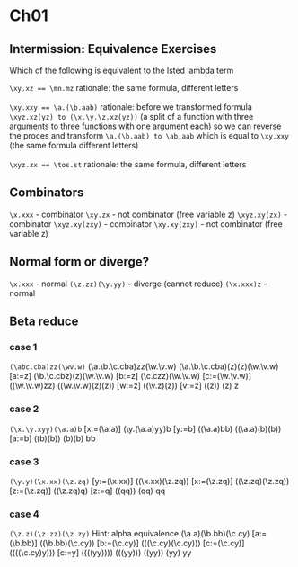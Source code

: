 # Ch01


## Intermission: Equivalence Exercises

Which of the following is equivalent to the lsted lambda term

`\xy.xz == \mn.mz`
rationale: the same formula, different letters
<br><br>
`\xy.xxy == \a.(\b.aab)`
rationale: before we transformed formula `\xyz.xz(yz) to (\x.\y.\z.xz(yz))` (a split of a function with three arguments to three functions with one argument each) so we can reverse the proces and transform `\a.(\b.aab) to \ab.aab` which is equal to `\xy.xxy` (the same formula different letters)
<br><br>
`\xyz.zx == \tos.st`
rationale: the same formula, different letters

## Combinators

`\x.xxx` - combinator
`\xy.zx` - not combinator (free variable z)
`\xyz.xy(zx)` - combinator
`\xyz.xy(zxy)` - combinator
`\xy.xy(zxy)` - not combinator (free variable z)

## Normal form or diverge?

`\x.xxx` - normal
`(\z.zz)(\y.yy)` - diverge (cannot reduce)
`(\x.xxx)z` - normal

## Beta reduce

### case 1

`(\abc.cba)zz(\wv.w)`
(\a.\b.\c.cba)zz(\w.\v.w)
(\a.\b.\c.cba)(z)(z)(\w.\v.w)
[a:=z]
(\b.\c.cbz)(z)(\w.\v.w)
[b:=z]
(\c.czz)(\w.\v.w)
[c:=(\w.\v.w)]
((\w.\v.w)zz)
((\w.\v.w)(z)(z))
[w:=z]
((\v.z)(z))
[v:=z]
((z))
(z)
z

### case 2

`(\x.\y.xyy)(\a.a)b`
[x:=(\a.a)]
(\y.(\a.a)yy)b
[y:=b]
((\a.a)bb)
((\a.a)(b)(b))
[a:=b]
((b)(b))
(b)(b)
bb

### case 3

`(\y.y)(\x.xx)(\z.zq)`
[y:=(\x.xx)]
((\x.xx)(\z.zq))
[x:=(\z.zq)]
((\z.zq)(\z.zq))
[z:=(\z.zq)]
((\z.zq)q)
[z:=q]
((qq))
(qq)
qq

### case 4
`(\z.z)(\z.zz)(\z.zy)`
Hint: alpha equivalence
(\a.a)(\b.bb)(\c.cy)
[a:=(\b.bb)]
((\b.bb)(\c.cy))
[b:=(\c.cy)]
(((\c.cy)(\c.cy)))
[c:=(\c.cy)]
((((\c.cy)y)))
[c:=y]
((((yy))))
(((yy)))
((yy))
(yy)
yy
